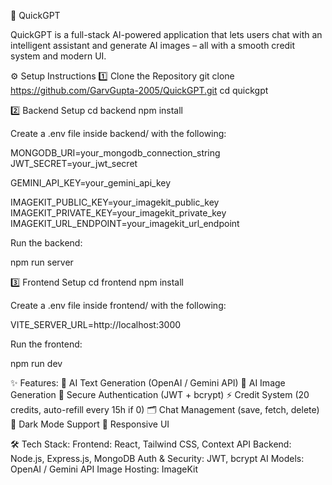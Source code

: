 🚀 QuickGPT

QuickGPT is a full-stack AI-powered application that lets users chat with an intelligent assistant and generate AI images – all with a smooth credit system and modern UI.

⚙️ Setup Instructions
1️⃣ Clone the Repository
git clone https://github.com/GarvGupta-2005/QuickGPT.git
cd quickgpt

2️⃣ Backend Setup
cd backend
npm install

Create a .env file inside backend/ with the following:

MONGODB_URI=your_mongodb_connection_string
JWT_SECRET=your_jwt_secret

GEMINI_API_KEY=your_gemini_api_key

IMAGEKIT_PUBLIC_KEY=your_imagekit_public_key
IMAGEKIT_PRIVATE_KEY=your_imagekit_private_key
IMAGEKIT_URL_ENDPOINT=your_imagekit_url_endpoint

Run the backend:

npm run server

3️⃣ Frontend Setup
cd frontend
npm install


Create a .env file inside frontend/ with the following:

VITE_SERVER_URL=http://localhost:3000


Run the frontend:

npm run dev

✨ Features:
💬 AI Text Generation (OpenAI / Gemini API)
🎨 AI Image Generation
👤 Secure Authentication (JWT + bcrypt)
⚡ Credit System (20 credits, auto-refill every 15h if 0)
🗂️ Chat Management (save, fetch, delete)
🌙 Dark Mode Support
📱 Responsive UI

🛠️ Tech Stack:
Frontend: React, Tailwind CSS, Context API
Backend: Node.js, Express.js, MongoDB
Auth & Security: JWT, bcrypt
AI Models: OpenAI / Gemini API
Image Hosting: ImageKit
